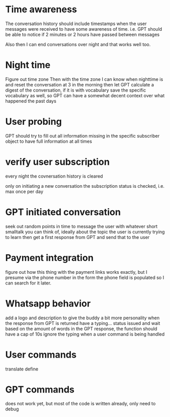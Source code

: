 
# Time awareness

The conversation history should include timestamps when the user messages were received to have some awareness of time. i.e. GPT should be able to notice if 2 minutes or 2 hours have passed between messages

Also then I can end conversations over night and that works well too.

# Night time

Figure out time zone
Then with the time zone I can know when nighttime is and reset the conversation at 3 in the morning
then let GPT calculate a digest of the conversation, if it is with vocabulary save the specific vocabulary as well, so GPT can have a somewhat decent context over what happened the past days

# User probing

GPT should try to fill out all information missing in the specific subscriber object to have full information at all times

# verify user subscription

every night the covnersation history is cleared

only on initiating a new conversation the subscription status is checked, i.e. max once per day

# GPT initiated conversation

seek out random points in time to message the user with whatever short smalltalk you can think of, ideally about the topic the user is currently trying to learn
then get a first response from GPT and send that to the user

# Payment integration

figure out how this thing with the payment links works exactly, but I presume via the phone number in the form the phone field is populated so I can search for it later.

# Whatsapp behavior

add a logo and description to give the buddy a bit more personality
when the response from GPT is returned have a typing... status issued and wait based on the amount of words in the GPT response, the function should have a cap of 10s
ignore the typing when a user command is being handled

# User commands

translate
define

# GPT commands

does not work yet, but most of the code is written already, only need to debug

